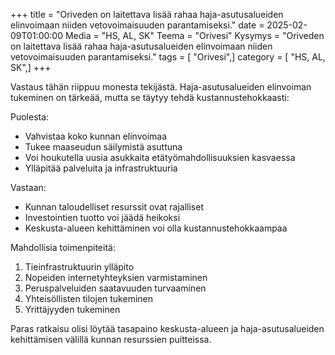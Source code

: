 +++
title = "Oriveden on laitettava lisää rahaa haja-asutusalueiden elinvoimaan niiden vetovoimaisuuden parantamiseksi."
date = 2025-02-09T01:00:00
Media = "HS, AL, SK"
Teema = "Orivesi"
Kysymys = "Oriveden on laitettava lisää rahaa haja-asutusalueiden elinvoimaan niiden vetovoimaisuuden parantamiseksi."
tags = [ "Orivesi",]
category = [ "HS, AL, SK",]
+++

Vastaus tähän riippuu monesta tekijästä. Haja-asutusalueiden elinvoiman tukeminen on tärkeää, mutta se täytyy tehdä kustannustehokkaasti:

Puolesta:
- Vahvistaa koko kunnan elinvoimaa
- Tukee maaseudun säilymistä asuttuna
- Voi houkutella uusia asukkaita etätyömahdollisuuksien kasvaessa
- Ylläpitää palveluita ja infrastruktuuria

Vastaan:
- Kunnan taloudelliset resurssit ovat rajalliset
- Investointien tuotto voi jäädä heikoksi
- Keskusta-alueen kehittäminen voi olla kustannustehokkaampaa

Mahdollisia toimenpiteitä:
1. Tieinfrastruktuurin ylläpito
2. Nopeiden internetyhteyksien varmistaminen
3. Peruspalveluiden saatavuuden turvaaminen
4. Yhteisöllisten tilojen tukeminen
5. Yrittäjyyden tukeminen

Paras ratkaisu olisi löytää tasapaino keskusta-alueen ja haja-asutusalueiden kehittämisen välillä kunnan resurssien puitteissa.